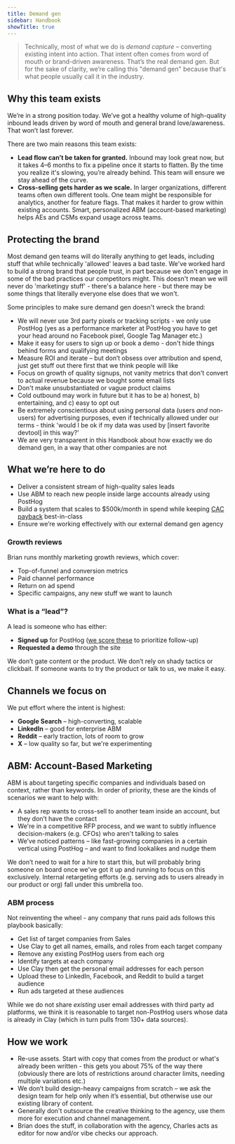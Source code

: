 ```yaml
---
title: Demand gen
sidebar: Handbook
showTitle: true
---
```


> Technically, most of what we do is *demand capture* – converting existing intent into action. That intent often comes from word of mouth or brand-driven awareness. That’s the real demand gen. But for the sake of clarity, we’re calling this "demand gen" because that's what people usually call it in the industry.

## Why this team exists

We’re in a strong position today. We’ve got a healthy volume of high-quality inbound leads driven by word of mouth and general brand love/awareness. That won’t last forever.

There are two main reasons this team exists:

- **Lead flow can’t be taken for granted.** Inbound may look great now, but it takes 4–6 months to fix a pipeline once it starts to flatten. By the time you realize it's slowing, you’re already behind. This team will ensure we stay ahead of the curve.
- **Cross-selling gets harder as we scale.** In larger organizations, different teams often own different tools. One team might be responsible for analytics, another for feature flags. That makes it harder to grow within existing accounts. Smart, personalized ABM (account-based marketing) helps AEs and CSMs expand usage across teams.

## Protecting the brand

Most demand gen teams will do literally anything to get leads, including stuff that while technically 'allowed' leaves a bad taste. We've worked hard to build a strong brand that people trust, in part because we don't engage in some of the bad practices our competitors might. This doesn't mean we will never do 'marketingy stuff' - there's a balance here - but there may be some things that literally everyone else does that we won't. 

Some principles to make sure demand gen doesn't wreck the brand:

- We will never use 3rd party pixels or tracking scripts - we only use PostHog (yes as a performance marketer at PostHog you have to get your head around no Facebook pixel, Google Tag Manager etc.)
- Make it easy for users to sign up or book a demo - don't hide things behind forms and qualifying meetings
- Measure ROI and iterate – but don’t obsess over attribution and spend, just get stuff out there first that we think people will like 
- Focus on growth of quality signups, not vanity metrics that don't convert to actual revenue because we bought some email lists
- Don't make unsubstantiated or vague product claims
- Cold outbound may work in future but it has to be a) honest, b) entertaining, and c) easy to opt out
- Be extremely conscientious about using personal data (users _and_ non-users) for advertising purposes, even if technically allowed under our terms - think 'would I be ok if my data was used by [insert favorite devtool] in this way?'
- We are very transparent in this Handbook about how exactly we do demand gen, in a way that other companies are not

## What we’re here to do

- Deliver a consistent stream of high-quality sales leads  
- Use ABM to reach new people inside large accounts already using PostHog  
- Build a system that scales to $500k/month in spend while keeping [CAC payback](https://stripe.com/gb/resources/more/what-is-the-cac-payback-period) best-in-class
- Ensure we’re working effectively with our external demand gen agency 

### Growth reviews

Brian runs monthly marketing growth reviews, which cover:

- Top-of-funnel and conversion metrics
- Paid channel performance
- Return on ad spend
- Specific campaigns, any new stuff we want to launch

### What is a “lead”?

A lead is someone who has either:

- **Signed up** for PostHog ([we score these](/handbook/growth/sales/lead-scoring) to prioritize follow-up)  
- **Requested a demo** through the site  

We don’t gate content or the product. We don’t rely on shady tactics or clickbait. If someone wants to try the product or talk to us, we make it easy.

## Channels we focus on

We put effort where the intent is highest:

- **Google Search** – high-converting, scalable  
- **LinkedIn** – good for enterprise ABM  
- **Reddit** – early traction, lots of room to grow  
- **X** – low quality so far, but we're experimenting

## ABM: Account-Based Marketing

ABM is about targeting specific companies and individuals based on context, rather than keywords. In order of priority, these are the kinds of scenarios we want to help with:

- A sales rep wants to cross-sell to another team inside an account, but they don’t have the contact  
- We're in a competitive RFP process, and we want to subtly influence decision-makers (e.g. CFOs) who aren't talking to sales  
- We’ve noticed patterns – like fast-growing companies in a certain vertical using PostHog – and want to find lookalikes and nudge them  

We don’t need to wait for a hire to start this, but will probably bring someone on board once we've got it up and running to focus on this exclusively. Internal retargeting efforts (e.g. serving ads to users already in our product or org) fall under this umbrella too.

### ABM process

Not reinventing the wheel - any company that runs paid ads follows this playbook basically:

- Get list of target companies from Sales
- Use Clay to get all names, emails, and roles from each target company
- Remove any existing PostHog users from each org
- Identify targets at each company
- Use Clay then get the personal email addresses for each person
- Upload these to LinkedIn, Facebook, and Reddit to build a target audience
- Run ads targeted at these audiences

While we do not share _existing_ user email addresses with third party ad platforms, we think it is reasonable to target non-PostHog users whose data is already in Clay (which in turn pulls from 130+ data sources).

## How we work

- Re-use assets. Start with copy that comes from the product or what's already been written - this gets you about 75% of the way there (obviously there are lots of restrictions around character limits, needing multiple variations etc.)
- We don’t build design-heavy campaigns from scratch – we ask the design team for help only when it’s essential, but otherwise use our existing library of content.
- Generally don't outsource the creative thinking to the agency, use them more for execution and channel management. 
- Brian does the stuff, in collaboration with the agency, Charles acts as editor for now and/or vibe checks our approach. 
